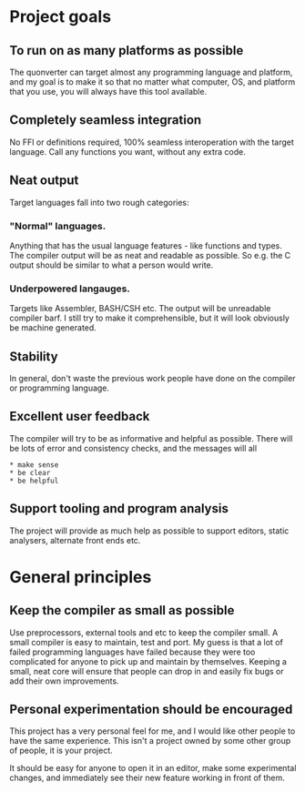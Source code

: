 # Project goals

## To run on as many platforms as possible

The quonverter can target almost any programming language and platform, and my goal is to make it so that no matter what computer, OS, and platform that you use, you will always have this tool available.

## Completely seamless integration

No FFI or definitions required, 100% seamless interoperation with the target language.  Call any functions you want, without any extra code.

## Neat output

Target languages fall into two rough categories:

### "Normal" languages.  

Anything that has the usual language features - like functions and types.  The compiler output will be as neat and readable as possible.  So e.g. the C output should be similar to what a person would write.

### Underpowered langauges.  

Targets like Assembler, BASH/CSH etc.  The output will be unreadable compiler barf.  I still try to make it comprehensible, but it will look obviously be machine generated.

## Stability

In general, don't waste the previous work people have done on the compiler or programming language.

## Excellent user feedback

The compiler will try to be as informative and helpful as possible.  There will be lots of error and consistency checks, and the messages will all

    * make sense
    * be clear
    * be helpful

## Support tooling and program analysis

The project will provide as much help as possible to support editors, static analysers, alternate front ends etc.  

# General principles

## Keep the compiler as small as possible

Use preprocessors, external tools and etc to keep the compiler small.  A small compiler is easy to maintain, test and port.  My guess is that a lot of failed programming languages have failed because they were too complicated for anyone to pick up and maintain by themselves.  Keeping a small, neat core will ensure that people can drop in and easily fix bugs or add their own improvements.

## Personal experimentation should be encouraged

This project has a very personal feel for me, and I would like other people to have the same experience.  This isn't a project owned by some other group of people, it is your project.

It should be easy for anyone to open it in an editor, make some experimental changes, and immediately see their new feature working in front of them.



